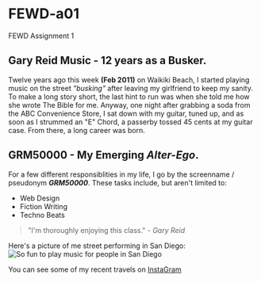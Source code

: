 # FEWD-a01 
FEWD Assignment 1

## Gary Reid Music - 12 years as a Busker.
Twelve years ago this week **(Feb 2011)** on Waikiki Beach, I started playing music on the street *"busking"* after leaving my girlfriend to keep my sanity. To make a long story short, the last hint to run was when she told me how she wrote The Bible for me.
Anyway, one night after grabbing a soda from the ABC Convenience Store, I sat down with my guitar, tuned up, and as soon as I strummed an "E" Chord, a passerby tossed 45 cents at my guitar case. From there, a long career was born.

## GRM50000 - My Emerging _Alter-Ego_.
For a few different responsiblities in my life, I go by the screenname / pseudonym _**GRM50000**_. 
These tasks include, but aren't limited to:
* Web Design
* Fiction Writing 
* Techno Beats 

> "I'm thoroughly enjoying this class." - *Gary Reid* 

Here's a picture of me street performing in San Diego:
![So fun to play music for people in San Diego](https://coolsandiegosights.files.wordpress.com/2018/06/img_1079z-gary-reid-performs-bluesy-songs-on-san-diegos-embarcadero-he-always-greets-me-with-a-big-smile-when-i-pass-by.jpg) 

You can see some of my recent travels on [InstaGram](instagram.com/garyreidmusic)

